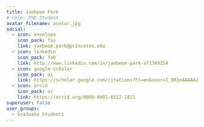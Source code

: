 ```yaml
---
title: Jaebeom Park
# role: PhD Student
avatar_filename: avatar.jpg
social:
  - icon: envelope
    icon_pack: fas
    link: jaebeom.park@princeton.edu
  - icon: linkedin
    icon_pack: fab
    link: http://www.linkedin.com/in/jaebeom-park-a71349254
  - icon: google-scholar
    icon_pack: ai
    link: https://scholar.google.com/citations?hl=en&user=I_QR3x4AAAAJ
  - icon: orcid
    icon_pack: ai
    link: https://orcid.org/0000-0001-6512-1821
superuser: false
user_groups:
  - Graduate Students
---
```


